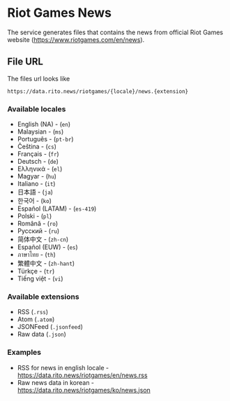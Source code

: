# Riot Games News

The service generates files that contains the news from official Riot Games website (https://www.riotgames.com/en/news).

## File URL
The files url looks like
```
https://data.rito.news/riotgames/{locale}/news.{extension}
```

### Available locales
- English (NA) - (`en`)
- Malaysian - (`ms`)
- Português - (`pt-br`)
- Čeština - (`cs`)
- Français - (`fr`)
- Deutsch - (`de`)
- Ελληνικά - (`el`)
- Magyar - (`hu`)
- Italiano - (`it`)
- 日本語 - (`ja`)
- 한국어 - (`ko`)
- Español (LATAM) - (`es-419`)
- Polski - (`pl`)
- Română - (`ro`)
- Русский - (`ru`)
- 简体中文 - (`zh-cn`)
- Español (EUW) - (`es`)
- ภาษาไทย - (`th`)
- 繁體中文 - (`zh-hant`)
- Türkçe - (`tr`)
- Tiếng việt - (`vi`)

### Available extensions
- RSS (`.rss`)
- Atom (`.atom`)
- JSONFeed (`.jsonfeed`)
- Raw data (`.json`)

### Examples
- RSS for news in english locale - https://data.rito.news/riotgames/en/news.rss
- Raw news data in korean - https://data.rito.news/riotgames/ko/news.json
